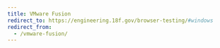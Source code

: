 ```yaml
---
title: VMware Fusion
redirect_to: https://engineering.18f.gov/browser-testing/#windows
redirect_from:
  - /vmware-fusion/
---
```

